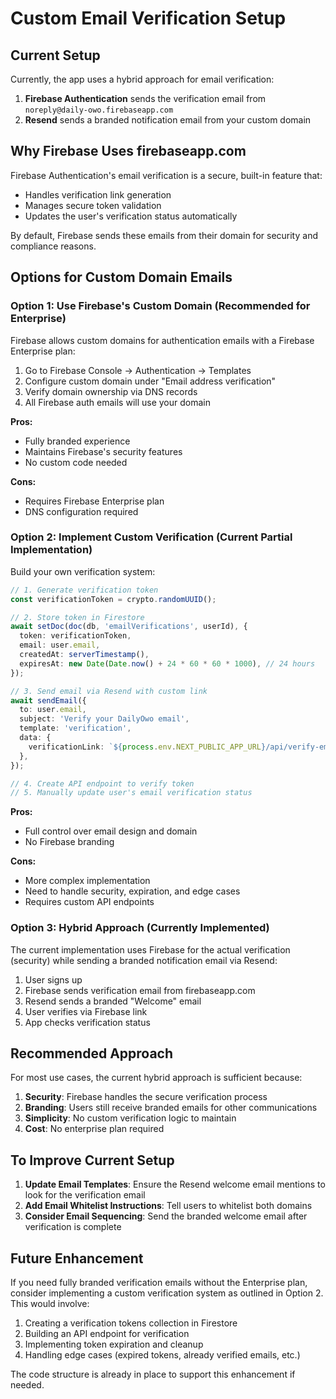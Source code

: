 # Custom Email Verification Setup

## Current Setup

Currently, the app uses a hybrid approach for email verification:

1. **Firebase Authentication** sends the verification email from `noreply@daily-owo.firebaseapp.com`
2. **Resend** sends a branded notification email from your custom domain

## Why Firebase Uses firebaseapp.com

Firebase Authentication's email verification is a secure, built-in feature that:
- Handles verification link generation
- Manages secure token validation
- Updates the user's verification status automatically

By default, Firebase sends these emails from their domain for security and compliance reasons.

## Options for Custom Domain Emails

### Option 1: Use Firebase's Custom Domain (Recommended for Enterprise)

Firebase allows custom domains for authentication emails with a Firebase Enterprise plan:

1. Go to Firebase Console → Authentication → Templates
2. Configure custom domain under "Email address verification"
3. Verify domain ownership via DNS records
4. All Firebase auth emails will use your domain

**Pros:**
- Fully branded experience
- Maintains Firebase's security features
- No custom code needed

**Cons:**
- Requires Firebase Enterprise plan
- DNS configuration required

### Option 2: Implement Custom Verification (Current Partial Implementation)

Build your own verification system:

```typescript
// 1. Generate verification token
const verificationToken = crypto.randomUUID();

// 2. Store token in Firestore
await setDoc(doc(db, 'emailVerifications', userId), {
  token: verificationToken,
  email: user.email,
  createdAt: serverTimestamp(),
  expiresAt: new Date(Date.now() + 24 * 60 * 60 * 1000), // 24 hours
});

// 3. Send email via Resend with custom link
await sendEmail({
  to: user.email,
  subject: 'Verify your DailyOwo email',
  template: 'verification',
  data: {
    verificationLink: `${process.env.NEXT_PUBLIC_APP_URL}/api/verify-email?token=${verificationToken}`,
  },
});

// 4. Create API endpoint to verify token
// 5. Manually update user's email verification status
```

**Pros:**
- Full control over email design and domain
- No Firebase branding

**Cons:**
- More complex implementation
- Need to handle security, expiration, and edge cases
- Requires custom API endpoints

### Option 3: Hybrid Approach (Currently Implemented)

The current implementation uses Firebase for the actual verification (security) while sending a branded notification email via Resend:

1. User signs up
2. Firebase sends verification email from firebaseapp.com
3. Resend sends a branded "Welcome" email
4. User verifies via Firebase link
5. App checks verification status

## Recommended Approach

For most use cases, the current hybrid approach is sufficient because:

1. **Security**: Firebase handles the secure verification process
2. **Branding**: Users still receive branded emails for other communications
3. **Simplicity**: No custom verification logic to maintain
4. **Cost**: No enterprise plan required

## To Improve Current Setup

1. **Update Email Templates**: Ensure the Resend welcome email mentions to look for the verification email
2. **Add Email Whitelist Instructions**: Tell users to whitelist both domains
3. **Consider Email Sequencing**: Send the branded welcome email after verification is complete

## Future Enhancement

If you need fully branded verification emails without the Enterprise plan, consider implementing a custom verification system as outlined in Option 2. This would involve:

1. Creating a verification tokens collection in Firestore
2. Building an API endpoint for verification
3. Implementing token expiration and cleanup
4. Handling edge cases (expired tokens, already verified emails, etc.)

The code structure is already in place to support this enhancement if needed. 